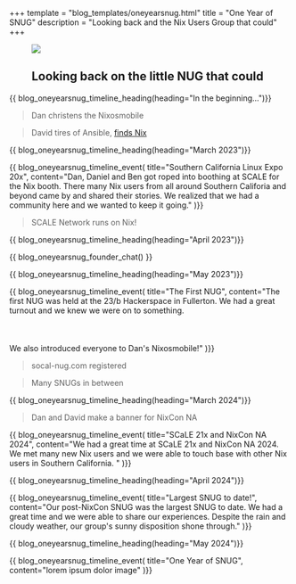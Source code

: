 +++
template = "blog_templates/oneyearsnug.html"
title = "One Year of SNUG"
description = "Looking back and the Nix Users Group that could"
+++

<figure class="snug-oneyear-banner">
<img src="/blog/one-year-snug/banner.png">

<h2 class="title font-preston-one">Looking back on the little NUG that could</h2>
</figure>

<div class="timeline">
<div class="timeline-content content">
{{ blog_oneyearsnug_timeline_heading(heading="In the beginning...")}}

> Dan christens the Nixosmobile

> David tires of Ansible, [finds Nix](https://nixcamp.tardyscholar.dev/)

{{ blog_oneyearsnug_timeline_heading(heading="March 2023")}}

{{ blog_oneyearsnug_timeline_event(
    title="Southern California Linux Expo 20x", 
    content="Dan, Daniel and Ben got roped into boothing at SCALE for the Nix booth. There many Nix users from all around Southern Califoria and beyond came by and shared their stories. We realized that we had a community here and we wanted to keep it going."
)}}

> SCALE Network runs on Nix! 

{{ blog_oneyearsnug_timeline_heading(heading="April 2023")}}

{{ blog_oneyearsnug_founder_chat() }}

{{ blog_oneyearsnug_timeline_heading(heading="May 2023")}}

{{ blog_oneyearsnug_timeline_event(
    title="The First NUG", 
    content="The first NUG was held at the 23/b Hackerspace in Fullerton. We had a great turnout and we knew we were on to something. 
    <br>   
    <br>   
    We also introduced everyone to Dan's Nixosmobile!"
)}}

> socal-nug.com registered  

> Many SNUGs in between


{{ blog_oneyearsnug_timeline_heading(heading="March 2024")}}

> Dan and David make a banner for NixCon NA

{{ blog_oneyearsnug_timeline_event(
    title="SCaLE 21x and NixCon NA 2024", 
    content="We had a great time at SCaLE 21x and NixCon NA 2024. We met many new Nix users and we 
    were able to touch base with other Nix users in Southern California.
    "
)}}


{{ blog_oneyearsnug_timeline_heading(heading="April 2024")}}

{{ blog_oneyearsnug_timeline_event(
    title="Largest SNUG to date!", 
    content="Our post-NixCon SNUG was the largest SNUG to date. We had a great time and we were able to share our experiences. Despite the rain and cloudy weather, our group's sunny disposition shone through."
)}}

{{ blog_oneyearsnug_timeline_heading(heading="May 2024")}}

{{ blog_oneyearsnug_timeline_event(
    title="One Year of SNUG", 
    content="lorem ipsum dolor image"
)}}


</div>
</div>